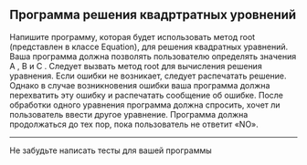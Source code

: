 ## Программа решения квадртратных уровнений

Напишите программу, которая будет использовать 
метод root (представлен в классе Equation), для решения квадратных уравнений.
Ваша программа должна позволять пользователю 
определять значения A , B и C . 
Следует вызвать метод root для вычисления решения уравнения. 
Если ошибки не возникает, следует распечатать решение. 
Однако в случае возникновения ошибки ваша программа должна 
перехватить эту ошибку и распечатать сообщение об ошибке. 
После обработки одного уравнения программа должна спросить, 
хочет ли пользователь ввести другое уравнение. 
Программа должна продолжаться до тех пор, пока пользователь не ответит «NO».
***
Не забудьте написать тесты для вашей программы
